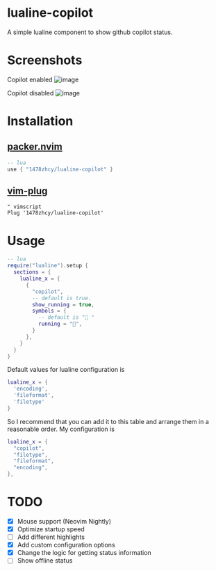 # lualine-copilot

A simple lualine component to show github copilot status.

# Screenshots

Copilot enabled
![image](https://user-images.githubusercontent.com/61115159/155043869-2d6f836d-1fee-4635-9910-65b9bd81fddd.png)

Copilot disabled
![image](https://user-images.githubusercontent.com/61115159/155043897-9d9976ee-d763-46ac-87eb-37a2461672c6.png)

# Installation

## [packer.nvim](https://github.com/wbthomason/packer.nvim)
```lua
-- lua
use { "1478zhcy/lualine-copilot" }
```

## [vim-plug](https://github.com/junegunn/vim-plug)
```vim
" vimscript
Plug '1478zhcy/lualine-copilot'
```

# Usage
```lua
-- lua
require("lualine").setup {
  sections = {
    lualine_x = {
      {
        "copilot",
        -- default is true.
        show_running = true,
        symbols = {
          -- default is " "
          running = "🚀",
        }
      },
    }
  }
}
```
Default values for lualine configuration is
```lua
lualine_x = {
  'encoding',
  'fileformat',
  'filetype'
}
```
So I recommend that you can add it to this table and arrange them in a reasonable order. My configuration is
```lua
lualine_x = {
  "copilot",
  "filetype",
  "fileformat",
  "encoding",
},
```

# TODO
- [x] Mouse support (Neovim Nightly)
- [x] Optimize startup speed
- [ ] Add different highlights
- [x] Add custom configuration options
- [x] Change the logic for getting status information
- [ ] Show offline status
